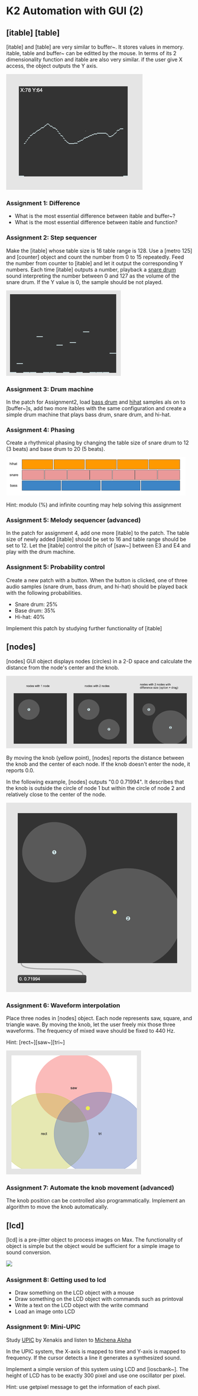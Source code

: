 # K2 Automation with GUI (2)

## [itable] [table]

[itable] and [table] are very similar to buffer~. It stores values in memory.
itable, table and buffer~ can be editted by the mouse.
In terms of its 2 dimensionality function and itable are also very similar. if the user give X access, the object outputs the Y axis.

![](K2/itable.png)

### Assignment 1: Difference

- What is the most essential difference between itable and buffer~?
- What is the most essential difference between itable and function?

### Assignment 2: Step sequencer

Make the [itable] whose table size is 16 table range is 128.
Use a [metro 125] and [counter] object and count the number from 0 to 15 repeatedly.
Feed the number from counter to [itable] and let it output the corresponding Y numbers.
Each time [itable] outputs a number, playback a [snare drum](K2/snare.wav) sound interpreting the number between 0 and 127 as the volume of the snare drum. If the Y value is 0, the sample should be not played.

![](K2/range.png)

### Assignment 3: Drum machine
In the patch for Assignment2, load [bass drum](K2/bassdrum.wav) and [hihat](K2/hihat.wav) samples als on to [buffer~]s, add two more itables with the same configuration and create a simple drum machine that plays bass drum, snare drum, and hi-hat.

### Assignment 4: Phasing
Create a rhythmical phasing by changing the table size of snare drum to 12 (3 beats) and  base drum to 20 (5 beats).

![](K2/phasing.png)

Hint: modulo (%) and infinite counting may help solving this assignment

### Assignment 5: Melody sequencer (advanced)

In the patch for assignment 4, add one more [itable] to the patch. The table size of newly added [itable] should be set to 16 and table range should be set to 12. Let the [itable] control the pitch of [saw~] between E3 and E4 and play with the drum machine.

### Assignment 5: Probability control
Create a new patch with a button. When the button is clicked, one of three audio samples (snare drum, bass drum, and hi-hat) should be played back with the following probabilities.

- Snare drum: 25%
- Base drum: 35%
- Hi-hat: 40%

Implement this patch by studying further functionality of [itable]

## [nodes]

[nodes] GUI object displays nodes (circles) in a 2-D space and calculate the distance from the node's center and the knob.

![](K2/nodes.png)

By moving the knob (yellow point), [nodes] reports the distance between the knob and the center of each node. If the knob doesn't enter the node, it reports 0.0.

In the following example, [nodes] outputs "0.0 0.71994". It describes that the knob is outside the circle of node 1 but within the circle of node 2 and relatively close to the center of the node.

![](K2/knob.png)

### Assignment 6: Waveform interpolation
Place three nodes in [nodes] object. Each node represents saw, square, and triangle wave.
By moving the knob, let the user freely mix those three waveforms.
The frequency of mixed wave should be fixed to 440 Hz.

Hint: [rect~][saw~][tri~]

![](K2/interpolation.png)


### Assignment 7: Automate the knob movement (advanced)

The knob position can be controlled also programmatically. Implement an algorithm to move the knob automatically.

## [lcd]
[lcd] is a pre-jitter object to process images on Max.
The functionality of object is simple but the object would be sufficient for a simple image to sound conversion. 

![](K10/lcd.png)

### Assignment 8: Getting used to lcd

- Draw something on the LCD object with a mouse
- Draw something on the LCD object with commands such as printoval
- Write a text on the LCD object with the write command
- Load an image onto LCD

### Assignment 9: Mini-UPIC

Study [UPIC](https://en.wikipedia.org/wiki/UPIC) by Xenakis and listen to [Michena Alpha](https://www.youtube.com/watch?v=yztoaNakKok)

In the UPIC system, the X-axis is mapped to time and Y-axis is mapped to frequency. If the cursor detects a line it generates a synthesized sound.

Implement a simple version of this system using LCD and [ioscbank~]. The height of LCD has to be exactly 300 pixel and use one oscillator per pixel.

Hint:
use getpixel message to get the information of each pixel.
